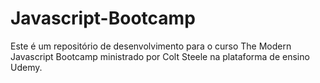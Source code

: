 # Javascript-Bootcamp

Este é um repositório de desenvolvimento para o curso The Modern Javascript Bootcamp ministrado por Colt Steele na plataforma de ensino Udemy.
